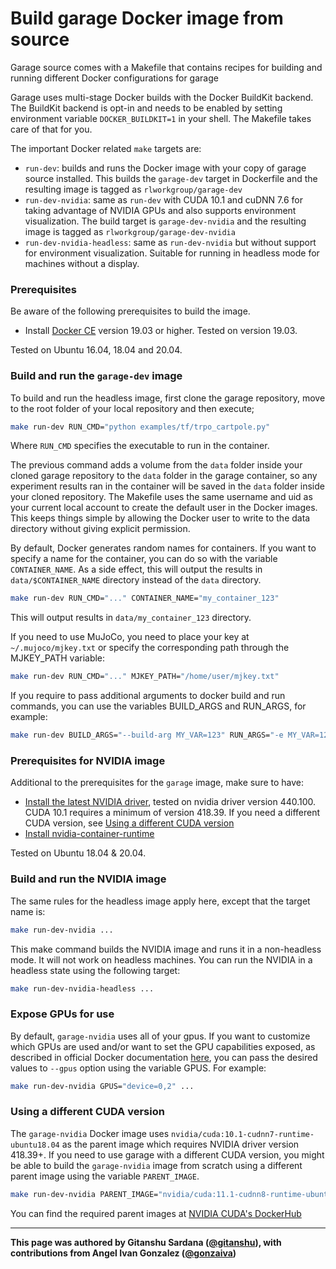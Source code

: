# Build garage Docker image from source

Garage source comes with a Makefile that contains recipes for building and
running different Docker configurations for garage

Garage uses multi-stage Docker builds with the Docker BuildKit backend. The
BuildKit backend is opt-in and needs to be enabled by setting environment
variable `DOCKER_BUILDKIT=1` in your shell. The Makefile takes care of that
for you.

The important Docker related `make` targets are:

- `run-dev`: builds and runs the Docker image with your copy of garage source
 installed. This builds the `garage-dev` target in Dockerfile and the
 resulting image is tagged as `rlworkgroup/garage-dev`
- `run-dev-nvidia`: same as `run-dev` with CUDA 10.1 and cuDNN 7.6 for taking
 advantage of NVIDIA GPUs and also supports environment visualization. The
 build target is `garage-dev-nvidia` and the resulting image is tagged as
 `rlworkgroup/garage-dev-nvidia`
- `run-dev-nvidia-headless`: same as `run-dev-nvidia` but without support for
 environment visualization. Suitable for running in headless mode for
 machines without a display.


### Prerequisites

Be aware of the following prerequisites to build the image.

- Install [Docker CE](https://docs.docker.com/install/linux/docker-ce/ubuntu/#install-docker-ce)
  version 19.03 or higher. Tested on version 19.03.

Tested on Ubuntu 16.04, 18.04 and 20.04.

### Build and run the `garage-dev` image

To build and run the headless image, first clone the garage repository,
move to the root folder of your local repository and then execute;

```bash
make run-dev RUN_CMD="python examples/tf/trpo_cartpole.py"
```

Where `RUN_CMD` specifies the executable to run in the container.

The previous command adds a volume from the `data` folder inside your cloned
garage repository to the `data` folder in the garage container, so any
experiment results ran in the container will be saved in the `data` folder
inside your cloned repository. The Makefile uses the same username and uid as
your current local account to create the default user in the Docker images.
This keeps things simple by allowing the Docker user to write to the data
directory without giving explicit permission.


By default, Docker generates random names for containers. If you want to specify
a name for the container, you can do so with the variable `CONTAINER_NAME`. As a
side effect, this will output the results in `data/$CONTAINER_NAME` directory
instead of the `data` directory.

```bash
make run-dev RUN_CMD="..." CONTAINER_NAME="my_container_123"
```

This will output results in `data/my_container_123` directory.

If you need to use MuJoCo, you need to place your key at `~/.mujoco/mjkey.txt`
or specify the corresponding path through the MJKEY_PATH variable:

```bash
make run-dev RUN_CMD="..." MJKEY_PATH="/home/user/mjkey.txt"
```

If you require to pass additional arguments to docker build and run commands,
you can use the variables BUILD_ARGS and RUN_ARGS, for example:

```bash
make run-dev BUILD_ARGS="--build-arg MY_VAR=123" RUN_ARGS="-e MY_VAR=123"
```

### Prerequisites for NVIDIA image

Additional to the prerequisites for the `garage` image, make sure to have:

- [Install the latest NVIDIA driver](https://tecadmin.net/install-latest-nvidia-drivers-ubuntu/),
  tested on nvidia driver version 440.100. CUDA 10.1 requires a minimum of
  version 418.39. If you need a different CUDA version, see
  [Using a different CUDA version](#using-a-different-cuda-version)
- [Install nvidia-container-runtime](https://github.com/NVIDIA/nvidia-container-runtime#installation)

Tested on Ubuntu 18.04 & 20.04.

### Build and run the NVIDIA image

The same rules for the headless image apply here, except that the target name
is:

```bash
make run-dev-nvidia ...
```

This make command builds the NVIDIA image and runs it in a non-headless mode.
It will not work on headless machines. You can run the NVIDIA in a headless
state using the following target:

```bash
make run-dev-nvidia-headless ...
```

### Expose GPUs for use

By default, `garage-nvidia` uses all of your gpus. If you want to customize
which GPUs are used and/or want to set the GPU capabilities exposed, as
described in official Docker documentation
[here](https://docs.docker.com/config/containers/resource_constraints/#gpu),
you can pass the desired values to `--gpus` option using the variable GPUS. For
example:

```bash
make run-dev-nvidia GPUS="device=0,2" ...
```

### Using a different CUDA version

The `garage-nvidia` Docker image uses `nvidia/cuda:10.1-cudnn7-runtime-ubuntu18.04`
as the parent image which requires NVIDIA driver version 418.39+. If you need
to use garage with a different CUDA version, you might be able to build the
`garage-nvidia` image from scratch using a different parent image using the
variable `PARENT_IMAGE`.

```bash
make run-dev-nvidia PARENT_IMAGE="nvidia/cuda:11.1-cudnn8-runtime-ubuntu18.04" ...
```

You can find the required parent images at [NVIDIA CUDA's DockerHub](https://hub.docker.com/r/nvidia/cuda/tags)

---

**This page was authored by Gitanshu Sardana
([@gitanshu](https://github.com/gitanshu>)),
with contributions from Angel Ivan Gonzalez
([@gonzaiva](https://github.com/gonzaiva))**
